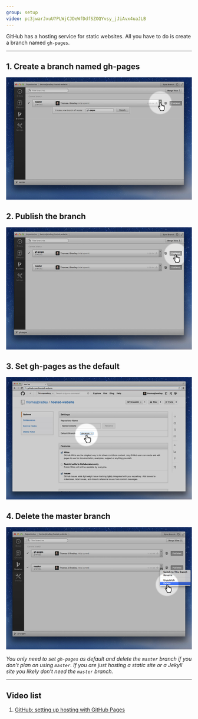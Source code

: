 ```yaml
---
group: setup
video: pc3jwarJxuU?PLWjCJDeWfDdfSZOQYvsy_jJiAvx4uaJLB
---
```


GitHub has a hosting service for static websites. All you have to do is create a branch named `gh-pages`.

---

## 1. Create a branch named gh-pages

![](gh-pages.jpg)

## 2. Publish the branch

![](publish.jpg)

## 3. Set gh-pages as the default

![](default.jpg)

## 4. Delete the master branch

![](delete.jpg)

*You only need to set `gh-pages` as default and delete the `master` branch if you don’t plan on using `master`. If you are just hosting a static site or a Jekyll site you likely don’t need the `master` branch.*

---

## Video list

1. [GitHub: setting up hosting with GitHub Pages](https://www.youtube.com/watch?v=pc3jwarJxuU&list=PLWjCJDeWfDdfSZOQYvsy_jJiAvx4uaJLB&index=2)
